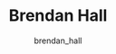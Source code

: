 ---
# this is autogenerated: do not edit
title: Brendan Hall
author: brendan_hall
layout: author-bio
jobtitle: Grad Student
bio: biophysics
type: member
excerpt: "Brendan graduated in 2021 from Williams College with a B.A in Physics and Math. While there he did research in Daniel Aalberts' lab analyzing ribosome profiling"
header:
  teaser: /assets/images/people/bio-hall.jpg
papers: 
---